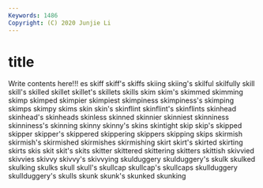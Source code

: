 ```yaml
---
Keywords: 1486
Copyright: (C) 2020 Junjie Li
---
```


# title

Write contents here!!!
es 
skiff 
skiff's 
skiffs 
skiing 
skiing's 
skilful 
skilfully 
skill 
skill's
skilled 
skillet 
skillet's 
skillets 
skills 
skim 
skim's 
skimmed 
skimming 
skimp
skimped 
skimpier 
skimpiest 
skimpiness 
skimpiness's 
skimping 
skimps 
skimpy 
skims 
skin
skin's 
skinflint 
skinflint's 
skinflints 
skinhead 
skinhead's 
skinheads 
skinless 
skinned 
skinnier
skinniest 
skinniness 
skinniness's 
skinning 
skinny 
skinny's 
skins 
skintight 
skip 
skip's
skipped 
skipper 
skipper's 
skippered 
skippering 
skippers 
skipping 
skips 
skirmish 
skirmish's
skirmished 
skirmishes 
skirmishing 
skirt 
skirt's 
skirted 
skirting 
skirts 
skis 
skit
skit's 
skits 
skitter 
skittered 
skittering 
skitters 
skittish 
skivvied 
skivvies 
skivvy
skivvy's 
skivvying 
skulduggery 
skulduggery's 
skulk 
skulked 
skulking 
skulks 
skull 
skull's
skullcap 
skullcap's 
skullcaps 
skullduggery 
skullduggery's 
skulls 
skunk 
skunk's 
skunked 
skunking
